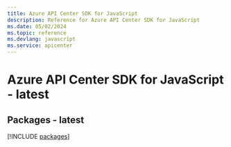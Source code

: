 ```yaml
---
title: Azure API Center SDK for JavaScript
description: Reference for Azure API Center SDK for JavaScript
ms.date: 05/02/2024
ms.topic: reference
ms.devlang: javascript
ms.service: apicenter
---
```

# Azure API Center SDK for JavaScript - latest
## Packages - latest
[!INCLUDE [packages](api-center-index.md)]